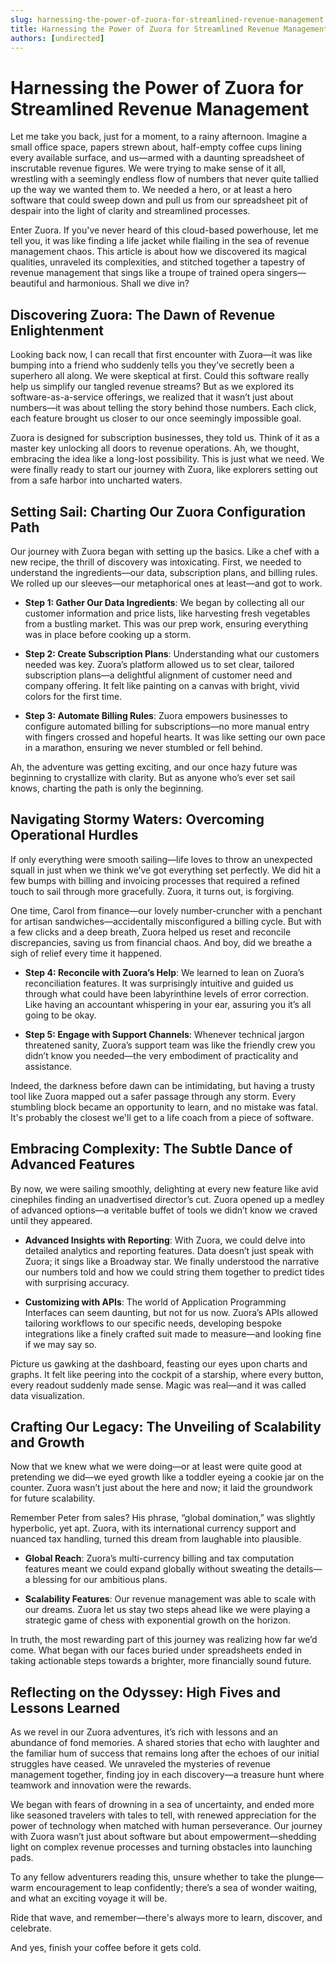 ```yaml
---
slug: harnessing-the-power-of-zuora-for-streamlined-revenue-management
title: Harnessing the Power of Zuora for Streamlined Revenue Management
authors: [undirected]
---
```



# Harnessing the Power of Zuora for Streamlined Revenue Management

Let me take you back, just for a moment, to a rainy afternoon. Imagine a small office space, papers strewn about, half-empty coffee cups lining every available surface, and us—armed with a daunting spreadsheet of inscrutable revenue figures. We were trying to make sense of it all, wrestling with a seemingly endless flow of numbers that never quite tallied up the way we wanted them to. We needed a hero, or at least a hero software that could sweep down and pull us from our spreadsheet pit of despair into the light of clarity and streamlined processes.

Enter Zuora. If you've never heard of this cloud-based powerhouse, let me tell you, it was like finding a life jacket while flailing in the sea of revenue management chaos. This article is about how we discovered its magical qualities, unraveled its complexities, and stitched together a tapestry of revenue management that sings like a troupe of trained opera singers—beautiful and harmonious. Shall we dive in?

## Discovering Zuora: The Dawn of Revenue Enlightenment

Looking back now, I can recall that first encounter with Zuora—it was like bumping into a friend who suddenly tells you they’ve secretly been a superhero all along. We were skeptical at first. Could this software really help us simplify our tangled revenue streams? But as we explored its software-as-a-service offerings, we realized that it wasn’t just about numbers—it was about telling the story behind those numbers. Each click, each feature brought us closer to our once seemingly impossible goal.

Zuora is designed for subscription businesses, they told us. Think of it as a master key unlocking all doors to revenue operations. Ah, we thought, embracing the idea like a long-lost possibility. This is just what we need. We were finally ready to start our journey with Zuora, like explorers setting out from a safe harbor into uncharted waters.

## Setting Sail: Charting Our Zuora Configuration Path

Our journey with Zuora began with setting up the basics. Like a chef with a new recipe, the thrill of discovery was intoxicating. First, we needed to understand the ingredients—our data, subscription plans, and billing rules. We rolled up our sleeves—our metaphorical ones at least—and got to work. 

- **Step 1: Gather Our Data Ingredients**: We began by collecting all our customer information and price lists, like harvesting fresh vegetables from a bustling market. This was our prep work, ensuring everything was in place before cooking up a storm.
  
- **Step 2: Create Subscription Plans**: Understanding what our customers needed was key. Zuora’s platform allowed us to set clear, tailored subscription plans—a delightful alignment of customer need and company offering. It felt like painting on a canvas with bright, vivid colors for the first time.
  
- **Step 3: Automate Billing Rules**: Zuora empowers businesses to configure automated billing for subscriptions—no more manual entry with fingers crossed and hopeful hearts. It was like setting our own pace in a marathon, ensuring we never stumbled or fell behind.

Ah, the adventure was getting exciting, and our once hazy future was beginning to crystallize with clarity. But as anyone who’s ever set sail knows, charting the path is only the beginning.

## Navigating Stormy Waters: Overcoming Operational Hurdles

If only everything were smooth sailing—life loves to throw an unexpected squall in just when we think we’ve got everything set perfectly. We did hit a few bumps with billing and invoicing processes that required a refined touch to sail through more gracefully. Zuora, it turns out, is forgiving. 

One time, Carol from finance—our lovely number-cruncher with a penchant for artisan sandwiches—accidentally misconfigured a billing cycle. But with a few clicks and a deep breath, Zuora helped us reset and reconcile discrepancies, saving us from financial chaos. And boy, did we breathe a sigh of relief every time it happened.

- **Step 4: Reconcile with Zuora’s Help**: We learned to lean on Zuora’s reconciliation features. It was surprisingly intuitive and guided us through what could have been labyrinthine levels of error correction. Like having an accountant whispering in your ear, assuring you it’s all going to be okay.

- **Step 5: Engage with Support Channels**: Whenever technical jargon threatened sanity, Zuora’s support team was like the friendly crew you didn’t know you needed—the very embodiment of practicality and assistance.

Indeed, the darkness before dawn can be intimidating, but having a trusty tool like Zuora mapped out a safer passage through any storm. Every stumbling block became an opportunity to learn, and no mistake was fatal. It's probably the closest we'll get to a life coach from a piece of software.

## Embracing Complexity: The Subtle Dance of Advanced Features

By now, we were sailing smoothly, delighting at every new feature like avid cinephiles finding an unadvertised director’s cut. Zuora opened up a medley of advanced options—a veritable buffet of tools we didn’t know we craved until they appeared.

- **Advanced Insights with Reporting**: With Zuora, we could delve into detailed analytics and reporting features. Data doesn’t just speak with Zuora; it sings like a Broadway star. We finally understood the narrative our numbers told and how we could string them together to predict tides with surprising accuracy.

- **Customizing with APIs**: The world of Application Programming Interfaces can seem daunting, but not for us now. Zuora’s APIs allowed tailoring workflows to our specific needs, developing bespoke integrations like a finely crafted suit made to measure—and looking fine if we may say so.

Picture us gawking at the dashboard, feasting our eyes upon charts and graphs. It felt like peering into the cockpit of a starship, where every button, every readout suddenly made sense. Magic was real—and it was called data visualization.

## Crafting Our Legacy: The Unveiling of Scalability and Growth

Now that we knew what we were doing—or at least were quite good at pretending we did—we eyed growth like a toddler eyeing a cookie jar on the counter. Zuora wasn’t just about the here and now; it laid the groundwork for future scalability. 

Remember Peter from sales? His phrase, “global domination,” was slightly hyperbolic, yet apt. Zuora, with its international currency support and nuanced tax handling, turned this dream from laughable into plausible.

- **Global Reach**: Zuora’s multi-currency billing and tax computation features meant we could expand globally without sweating the details—a blessing for our ambitious plans.

- **Scalability Features**: Our revenue management was able to scale with our dreams. Zuora let us stay two steps ahead like we were playing a strategic game of chess with exponential growth on the horizon.

In truth, the most rewarding part of this journey was realizing how far we’d come. What began with our faces buried under spreadsheets ended in taking actionable steps towards a brighter, more financially sound future. 

## Reflecting on the Odyssey: High Fives and Lessons Learned

As we revel in our Zuora adventures, it’s rich with lessons and an abundance of fond memories. A shared stories that echo with laughter and the familiar hum of success that remains long after the echoes of our initial struggles have ceased. We unraveled the mysteries of revenue management together, finding joy in each discovery—a treasure hunt where teamwork and innovation were the rewards.

We began with fears of drowning in a sea of uncertainty, and ended more like seasoned travelers with tales to tell, with renewed appreciation for the power of technology when matched with human perseverance. Our journey with Zuora wasn’t just about software but about empowerment—shedding light on complex revenue processes and turning obstacles into launching pads.

To any fellow adventurers reading this, unsure whether to take the plunge—warm encouragement to leap confidently; there’s a sea of wonder waiting, and what an exciting voyage it will be. 

Ride that wave, and remember—there's always more to learn, discover, and celebrate.

And yes, finish your coffee before it gets cold.